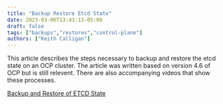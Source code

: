```yaml
---
title: "Backup Restore Etcd State"
date: 2023-03-06T13:43:13-05:00
draft: false
tags: ["backups","restores","control-plane"]
authors: ["Keith Calligan"]
---
```


This article describes the steps necessary to backup and restore the etcd state on an OCP cluster. The article was written based on version 4.6 of OCP but is still relevent. There are also accompanying videos that show these processes.

[Backup and Restore of ETCD State](https://www.myopenshiftblog.com/backup-and-restore-of-etcd-cluster-state/)

